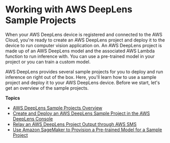 # Working with AWS DeepLens Sample Projects<a name="deeplens-sample-projects"></a>

When your AWS DeepLens device is registered and connected to the AWS Cloud, you're ready  to create an AWS DeepLens project and deploy it to the device to run computer vision application on\. An AWS DeepLens project  is made up of an AWS DeepLens model and the associated AWS Lambda function to run inference with\. You can use a pre\-trained model in your project or you can train a custom model\.

AWS DeepLens provides several sample projects for you to deploy and run inference on right out of the box\. Here, you'll learn how to use a sample project and deploy it to your AWS DeepLens device\. Before we start, let's get an overview of the sample projects\.

**Topics**
+ [AWS DeepLens Sample Projects Overview](deeplens-templated-projects-overview.md)
+ [Create and Deploy an AWS DeepLens Sample Project in the AWS DeepLens Console](deeplens-create-deploy-sample-project.md)
+ [Relay an AWS DeepLens Project Output through AWS SMS](deeplens-extend.md)
+ [Use Amazon SageMaker to Provision a Pre\-trained Model for a Sample Project](deeplens-train-model.md)